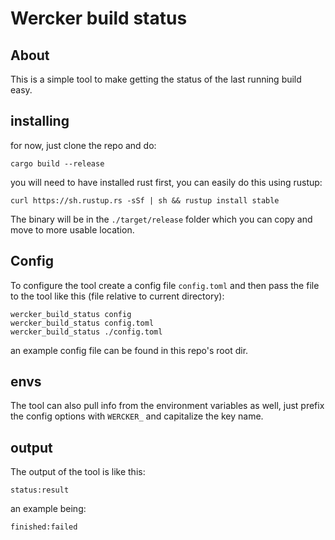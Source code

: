 # Wercker build status

## About
This is a simple tool to make getting the status of the last running build easy.

## installing

for now, just clone the repo and do:

```shell
cargo build --release
```

you will need to have installed rust first, you can easily do this using rustup:

```shell
curl https://sh.rustup.rs -sSf | sh && rustup install stable
```

The binary will be in the `./target/release` folder which you can copy and move to more usable location.

## Config
To configure the tool create a config file `config.toml` and then pass the
file to the tool like this (file relative to current directory):

```shell
wercker_build_status config
wercker_build_status config.toml
wercker_build_status ./config.toml
```
an example config file can be found in this repo's root dir.

## envs

The tool can also pull info from the environment variables as well, just prefix
the config options with `WERCKER_` and capitalize the key name.

## output

The output of the tool is like this:

```
status:result
```
an example being:

```
finished:failed
```

